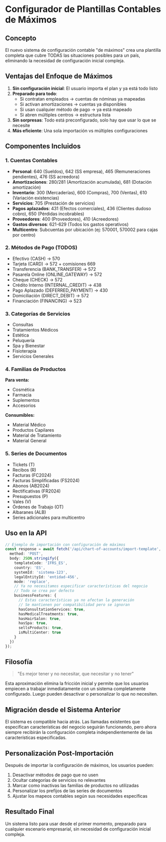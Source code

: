 # Configurador de Plantillas Contables de Máximos

## Concepto

El nuevo sistema de configuración contable "de máximos" crea una plantilla completa que cubre TODAS las situaciones posibles para un país, eliminando la necesidad de configuración inicial compleja.

## Ventajas del Enfoque de Máximos

1. **Sin configuración inicial**: El usuario importa el plan y ya está todo listo
2. **Preparado para todo**:
   - Si contratan empleados → cuentas de nóminas ya mapeadas
   - Si activan amortizaciones → cuentas ya disponibles
   - Si usan cualquier método de pago → ya está mapeado
   - Si abren múltiples centros → estructura lista
3. **Sin sorpresas**: Todo está preconfigurado, solo hay que usar lo que se necesite
4. **Más eficiente**: Una sola importación vs múltiples configuraciones

## Componentes Incluidos

### 1. Cuentas Contables
- **Personal**: 640 (Sueldos), 642 (SS empresa), 465 (Remuneraciones pendientes), 476 (SS acreedora)
- **Amortizaciones**: 280/281 (Amortización acumulada), 681 (Dotación amortización)
- **Inventario**: 300 (Mercaderías), 600 (Compras), 700 (Ventas), 610 (Variación existencias)
- **Servicios**: 705 (Prestación de servicios)
- **Pagos aplazados**: 431 (Efectos comerciales), 436 (Clientes dudoso cobro), 650 (Pérdidas incobrables)
- **Proveedores**: 400 (Proveedores), 410 (Acreedores)
- **Gastos diversos**: 621-629 (Todos los gastos operativos)
- **Multicentro**: Subcuentas por ubicación (ej: 570001, 570002 para cajas por centro)

### 2. Métodos de Pago (TODOS)
- Efectivo (CASH) → 570
- Tarjeta (CARD) → 572 + comisiones 669
- Transferencia (BANK_TRANSFER) → 572
- Pasarela Online (ONLINE_GATEWAY) → 572
- Cheque (CHECK) → 572
- Crédito Interno (INTERNAL_CREDIT) → 438
- Pago Aplazado (DEFERRED_PAYMENT) → 430
- Domiciliación (DIRECT_DEBIT) → 572
- Financiación (FINANCING) → 523

### 3. Categorías de Servicios
- Consultas
- Tratamientos Médicos
- Estética
- Peluquería
- Spa y Bienestar
- Fisioterapia
- Servicios Generales

### 4. Familias de Productos
**Para venta:**
- Cosmética
- Farmacia
- Suplementos
- Accesorios

**Consumibles:**
- Material Médico
- Productos Capilares
- Material de Tratamiento
- Material General

### 5. Series de Documentos
- Tickets (T)
- Recibos (R)
- Facturas (FC2024)
- Facturas Simplificadas (FS2024)
- Abonos (AB2024)
- Rectificativas (FR2024)
- Presupuestos (P)
- Vales (V)
- Órdenes de Trabajo (OT)
- Albaranes (ALB)
- Series adicionales para multicentro

## Uso en la API

```typescript
// Ejemplo de importación con configuración de máximos
const response = await fetch('/api/chart-of-accounts/import-template', {
  method: 'POST',
  body: JSON.stringify({
    templateCode: 'IFRS_ES',
    country: 'ES',
    systemId: 'sistema-123',
    legalEntityId: 'entidad-456',
    mode: 'replace',
    // Ya no necesitamos especificar características del negocio
    // Todo se crea por defecto
    businessFeatures: {
      // Estas características ya no afectan la generación
      // Se mantienen por compatibilidad pero se ignoran
      hasConsultationServices: true,
      hasMedicalTreatments: true,
      hasHairSalon: true,
      hasSpa: true,
      sellsProducts: true,
      isMultiCenter: true
    }
  })
});
```

## Filosofía

> "Es mejor tener y no necesitar, que necesitar y no tener"

Esta aproximación elimina la fricción inicial y permite que los usuarios empiecen a trabajar inmediatamente con un sistema completamente configurado. Luego pueden desactivar o personalizar lo que no necesiten.

## Migración desde el Sistema Anterior

El sistema es compatible hacia atrás. Las llamadas existentes que especifican características del negocio seguirán funcionando, pero ahora siempre recibirán la configuración completa independientemente de las características especificadas.

## Personalización Post-Importación

Después de importar la configuración de máximos, los usuarios pueden:
1. Desactivar métodos de pago que no usen
2. Ocultar categorías de servicios no relevantes
3. Marcar como inactivas las familias de productos no utilizadas
4. Personalizar los prefijos de las series de documentos
5. Ajustar los mapeos contables según sus necesidades específicas

## Resultado Final

Un sistema listo para usar desde el primer momento, preparado para cualquier escenario empresarial, sin necesidad de configuración inicial compleja.
